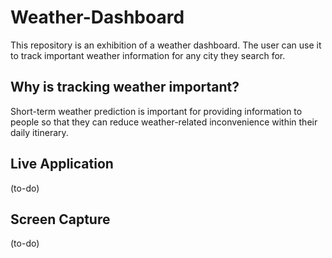 # Weather-Dashboard
This repository is an exhibition of a weather dashboard. The user can use it to track important weather information for any city they search for.

## Why is tracking weather important?
Short-term weather prediction is important for providing information to people so that they can reduce weather-related inconvenience within their daily itinerary. 

## Live Application
(to-do)

## Screen Capture
(to-do)
